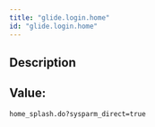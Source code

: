```yaml
---
title: "glide.login.home"
id: "glide.login.home"
---
```

## Description



## Value: 
```
home_splash.do?sysparm_direct=true
```